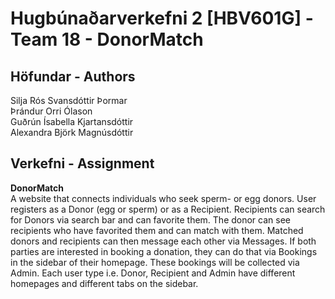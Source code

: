 #  Hugbúnaðarverkefni 2 [HBV601G] - Team 18 - DonorMatch 
## Höfundar - Authors
Silja Rós Svansdóttir Þormar <br/>
Þrándur Orri Ólason <br/>
Guðrún Ísabella Kjartansdóttir <br/>
Alexandra Björk Magnúsdóttir <br/>
## Verkefni - Assignment
**DonorMatch** <br/>
A website that connects individuals who seek sperm- or egg donors. User registers as a Donor (egg or sperm) or as a Recipient. Recipients can search for Donors via search bar and can favorite them. The donor can see recipients who have favorited them and can match with them. Matched donors and recipients can then message each other via Messages. If both parties are interested in booking a donation, they can do that via Bookings in the sidebar of their homepage. These bookings will be collected via Admin.
Each user type i.e. Donor, Recipient and Admin have different homepages and different tabs on the sidebar.
